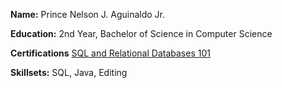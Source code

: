 **Name:** Prince Nelson J. Aguinaldo Jr.

**Education:** 2nd Year, Bachelor of Science in Computer Science

**Certifications**
<a href="[url](https://courses.cognitiveclass.ai/certificates/e1fc42ed2a854cd58cc16e940c6f73db)">SQL and Relational Databases 101</a>

**Skillsets:** SQL, Java, Editing
